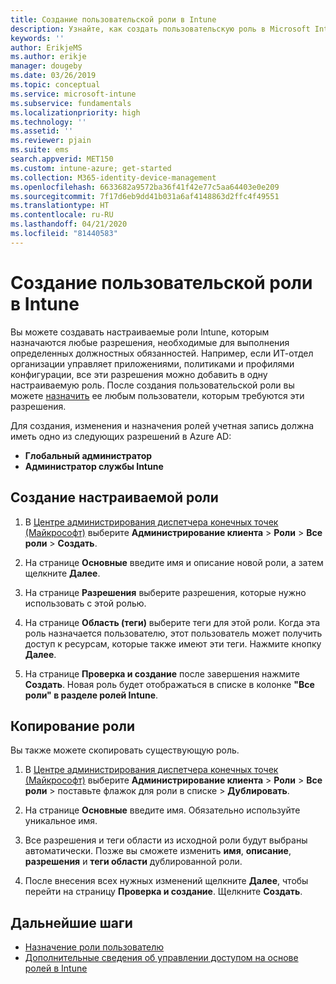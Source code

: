 ```yaml
---
title: Создание пользовательской роли в Intune
description: Узнайте, как создать пользовательскую роль в Microsoft Intune.
keywords: ''
author: ErikjeMS
ms.author: erikje
manager: dougeby
ms.date: 03/26/2019
ms.topic: conceptual
ms.service: microsoft-intune
ms.subservice: fundamentals
ms.localizationpriority: high
ms.technology: ''
ms.assetid: ''
ms.reviewer: pjain
ms.suite: ems
search.appverid: MET150
ms.custom: intune-azure; get-started
ms.collection: M365-identity-device-management
ms.openlocfilehash: 6633682a9572ba36f41f42e77c5aa64403e0e209
ms.sourcegitcommit: 7f17d6eb9dd41b031a6af4148863d2ffc4f49551
ms.translationtype: HT
ms.contentlocale: ru-RU
ms.lasthandoff: 04/21/2020
ms.locfileid: "81440583"
---
```

# <a name="create-a-custom-role-in-intune"></a>Создание пользовательской роли в Intune

Вы можете создавать настраиваемые роли Intune, которым назначаются любые разрешения, необходимые для выполнения определенных должностных обязанностей. Например, если ИТ-отдел организации управляет приложениями, политиками и профилями конфигурации, все эти разрешения можно добавить в одну настраиваемую роль. После создания пользовательской роли вы можете [назначить](assign-role.md) ее любым пользователи, которым требуются эти разрешения.

Для создания, изменения и назначения ролей учетная запись должна иметь одно из следующих разрешений в Azure AD:
- **Глобальный администратор**
- **Администратор службы Intune**

## <a name="to-create-a-custom-role"></a>Создание настраиваемой роли

1. В [Центре администрирования диспетчера конечных точек (Майкрософт)](https://go.microsoft.com/fwlink/?linkid=2109431) выберите **Администрирование клиента** > **Роли** > **Все роли** > **Создать**.

2. На странице **Основные** введите имя и описание новой роли, а затем щелкните **Далее**.

3. На странице **Разрешения** выберите разрешения, которые нужно использовать с этой ролью.

4. На странице **Область (теги)** выберите теги для этой роли. Когда эта роль назначается пользователю, этот пользователь может получить доступ к ресурсам, которые также имеют эти теги. Нажмите кнопку **Далее**.

5. На странице **Проверка и создание** после завершения нажмите **Создать**. Новая роль будет отображаться в списке в колонке **"Все роли" в разделе ролей Intune**.

## <a name="copy-a-role"></a>Копирование роли

Вы также можете скопировать существующую роль.

1. В [Центре администрирования диспетчера конечных точек (Майкрософт)](https://go.microsoft.com/fwlink/?linkid=2109431) выберите **Администрирование клиента** > **Роли** > **Все роли** > поставьте флажок для роли в списке > **Дублировать**.

2. На странице **Основные** введите имя. Обязательно используйте уникальное имя.

3. Все разрешения и теги области из исходной роли будут выбраны автоматически. Позже вы сможете изменить **имя**, **описание**, **разрешения** и **теги области** дублированной роли.

4. После внесения всех нужных изменений щелкните **Далее**, чтобы перейти на страницу **Проверка и создание**. Щелкните **Создать**. 

## <a name="next-steps"></a>Дальнейшие шаги
- [Назначение роли пользователю](assign-role.md)
- [Дополнительные сведения об управлении доступом на основе ролей в Intune](role-based-access-control.md)


